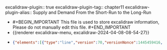 excalidraw-plugin:: true
excalidraw-plugin-tag:: chapter11
excalidraw-plugin-alias:: Supply and Demand From the Short-Run to the Long-Run

- #+BEGIN_IMPORTANT
  This file is used to store excalidraw information, Please do not manually edit this file.
  #+END_IMPORTANT
- {{renderer excalidraw-menu, excalidraw-2024-04-08-08-54-27}}
- ```json
  {"elements":[{"type":"line","version":70,"versionNonce":1445459416,"isDeleted":false,"id":"Z5YX4ScoTOo_9FR6zoH_M","fillStyle":"solid","strokeWidth":2,"strokeStyle":"solid","roughness":1,"opacity":100,"angle":0,"x":454.4320123866154,"y":173.87802313708235,"strokeColor":"#1e1e1e","backgroundColor":"transparent","width":0,"height":440.9593963623047,"seed":1864124584,"groupIds":[],"frameId":null,"roundness":{"type":2},"boundElements":[],"updated":1712559272601,"link":null,"locked":false,"startBinding":null,"endBinding":null,"lastCommittedPoint":null,"startArrowhead":null,"endArrowhead":null,"points":[[0,0],[0,440.9593963623047]]},{"type":"line","version":134,"versionNonce":1180400344,"isDeleted":false,"id":"333Bf5PIDXHNzJiQQT9PQ","fillStyle":"solid","strokeWidth":2,"strokeStyle":"solid","roughness":1,"opacity":100,"angle":0,"x":452.8844049647404,"y":616.2103443040745,"strokeColor":"#1e1e1e","backgroundColor":"transparent","width":542.4699401855469,"height":0,"seed":2027746216,"groupIds":[],"frameId":null,"roundness":{"type":2},"boundElements":[],"updated":1712559272601,"link":null,"locked":false,"startBinding":null,"endBinding":null,"lastCommittedPoint":null,"startArrowhead":null,"endArrowhead":null,"points":[[0,0],[542.4699401855469,0]]},{"type":"text","version":48,"versionNonce":1650604504,"isDeleted":false,"id":"AwmmTtj8HYHwFLdjUurbQ","fillStyle":"solid","strokeWidth":2,"strokeStyle":"solid","roughness":1,"opacity":100,"angle":0,"x":903.7310791015625,"y":638.7926387786865,"strokeColor":"#1e1e1e","backgroundColor":"transparent","width":171.81982421875,"height":25,"seed":313304280,"groupIds":[],"frameId":null,"roundness":null,"boundElements":[],"updated":1712559280233,"link":null,"locked":false,"fontSize":20,"fontFamily":1,"text":"Income, output, Y","textAlign":"left","verticalAlign":"top","containerId":null,"originalText":"Income, output, Y","lineHeight":1.25,"baseline":17},{"type":"text","version":24,"versionNonce":1678411224,"isDeleted":false,"id":"FutNwhMo-ZBJLYOZFKWZC","fillStyle":"solid","strokeWidth":2,"strokeStyle":"solid","roughness":1,"opacity":100,"angle":0,"x":341.4175109863281,"y":164.16727256774902,"strokeColor":"#1e1e1e","backgroundColor":"transparent","width":75.5399169921875,"height":25,"seed":1214081240,"groupIds":[],"frameId":null,"roundness":null,"boundElements":[],"updated":1712559286933,"link":null,"locked":false,"fontSize":20,"fontFamily":1,"text":"Price, P","textAlign":"left","verticalAlign":"top","containerId":null,"originalText":"Price, P","lineHeight":1.25,"baseline":17},{"type":"line","version":104,"versionNonce":1112778408,"isDeleted":false,"id":"-gXdtQahlv4VhKbPJs7YE","fillStyle":"solid","strokeWidth":2,"strokeStyle":"solid","roughness":1,"opacity":100,"angle":0,"x":495.9931945800781,"y":200.6176357269287,"strokeColor":"#1971c2","backgroundColor":"transparent","width":450.3496398925781,"height":379.6021270751953,"seed":496277928,"groupIds":[],"frameId":null,"roundness":{"type":2},"boundElements":[],"updated":1712559296934,"link":null,"locked":false,"startBinding":null,"endBinding":null,"lastCommittedPoint":null,"startArrowhead":null,"endArrowhead":null,"points":[[0,0],[191.70285034179688,235.0642547607422],[450.3496398925781,379.6021270751953]]},{"type":"line","version":86,"versionNonce":1554490280,"isDeleted":false,"id":"uYPcAvSmZthzCewZ8_X37","fillStyle":"solid","strokeWidth":2,"strokeStyle":"solid","roughness":1,"opacity":100,"angle":0,"x":670.9600830078125,"y":183.8816738128662,"strokeColor":"#e03131","backgroundColor":"transparent","width":0,"height":431.3314971923828,"seed":852713944,"groupIds":[],"frameId":null,"roundness":{"type":2},"boundElements":[],"updated":1712559306387,"link":null,"locked":false,"startBinding":null,"endBinding":null,"lastCommittedPoint":null,"startArrowhead":null,"endArrowhead":null,"points":[[0,0],[0,431.3314971923828]]},{"type":"text","version":5,"versionNonce":956027048,"isDeleted":false,"id":"1FEuFHeoDp3Do2WCC0ttm","fillStyle":"solid","strokeWidth":2,"strokeStyle":"solid","roughness":1,"opacity":100,"angle":0,"x":651,"y":142.00717735290527,"strokeColor":"#e03131","backgroundColor":"transparent","width":50.81996154785156,"height":25,"seed":1146156248,"groupIds":[],"frameId":null,"roundness":null,"boundElements":[],"updated":1712559310451,"link":null,"locked":false,"fontSize":20,"fontFamily":1,"text":"LRAS","textAlign":"left","verticalAlign":"top","containerId":null,"originalText":"LRAS","lineHeight":1.25,"baseline":17},{"type":"text","version":4,"versionNonce":910076888,"isDeleted":false,"id":"BY9uAGaCDIyMueoAQrq-E","fillStyle":"solid","strokeWidth":2,"strokeStyle":"solid","roughness":1,"opacity":100,"angle":0,"x":950,"y":554.0071773529053,"strokeColor":"#1971c2","backgroundColor":"transparent","width":28.719985961914062,"height":25,"seed":2010034600,"groupIds":[],"frameId":null,"roundness":null,"boundElements":[],"updated":1712559317623,"link":null,"locked":false,"fontSize":20,"fontFamily":1,"text":"AD","textAlign":"left","verticalAlign":"top","containerId":null,"originalText":"AD","lineHeight":1.25,"baseline":17},{"type":"text","version":3,"versionNonce":358630616,"isDeleted":true,"id":"QamtIdg6E9Qij3DKBypOQ","fillStyle":"solid","strokeWidth":2,"strokeStyle":"solid","roughness":1,"opacity":100,"angle":0,"x":537,"y":444.0071773529053,"strokeColor":"#f08c00","backgroundColor":"transparent","width":9.999984741210938,"height":25,"seed":2065126312,"groupIds":[],"frameId":null,"roundness":null,"boundElements":[],"updated":1712559324001,"link":null,"locked":false,"fontSize":20,"fontFamily":1,"text":"","textAlign":"left","verticalAlign":"top","containerId":null,"originalText":"","lineHeight":1.25,"baseline":17},{"type":"line","version":127,"versionNonce":130580440,"isDeleted":false,"id":"9qUmTFo_WNuJfI5vIXNwh","fillStyle":"solid","strokeWidth":2,"strokeStyle":"solid","roughness":1,"opacity":100,"angle":0,"x":452.6318054199219,"y":421.9888668060303,"strokeColor":"#f08c00","backgroundColor":"transparent","width":512.7291564941406,"height":0,"seed":934406616,"groupIds":[],"frameId":null,"roundness":{"type":2},"boundElements":[],"updated":1712559334352,"link":null,"locked":false,"startBinding":null,"endBinding":null,"lastCommittedPoint":null,"startArrowhead":null,"endArrowhead":null,"points":[[0,0],[512.7291564941406,0]]},{"type":"text","version":16,"versionNonce":1483678680,"isDeleted":false,"id":"TTCmgMqXQvdeq76OBPELB","fillStyle":"solid","strokeWidth":2,"strokeStyle":"solid","roughness":1,"opacity":100,"angle":0,"x":984.9141845703125,"y":418.878454208374,"strokeColor":"#f08c00","backgroundColor":"transparent","width":50.99995422363281,"height":25,"seed":534867672,"groupIds":[],"frameId":null,"roundness":null,"boundElements":[],"updated":1712559341436,"link":null,"locked":false,"fontSize":20,"fontFamily":1,"text":"SRAS","textAlign":"left","verticalAlign":"top","containerId":null,"originalText":"SRAS","lineHeight":1.25,"baseline":17},{"id":"D0yoUv3CVq2EvKodcRX7_","type":"text","x":344.5346984863281,"y":747.0086847413857,"width":232.3440704345703,"height":45,"angle":0,"strokeColor":"#1e1e1e","backgroundColor":"transparent","fillStyle":"solid","strokeWidth":2,"strokeStyle":"solid","roughness":1,"opacity":100,"groupIds":[],"frameId":null,"roundness":null,"seed":1639158184,"version":53,"versionNonce":1178691240,"isDeleted":false,"boundElements":null,"updated":1712559553064,"link":null,"locked":false,"text":"Supposing M↓:","fontSize":36,"fontFamily":1,"textAlign":"left","verticalAlign":"top","baseline":31,"containerId":null,"originalText":"Supposing M↓:","lineHeight":1.25},{"type":"line","version":137,"versionNonce":1581653208,"isDeleted":false,"id":"xzPtUo0p3QAg6bYj3v9hl","fillStyle":"solid","strokeWidth":2,"strokeStyle":"solid","roughness":1,"opacity":100,"angle":0,"x":403.20525152235757,"y":866.2787920001721,"strokeColor":"#1e1e1e","backgroundColor":"transparent","width":0,"height":440.9593963623047,"seed":1547650520,"groupIds":[],"frameId":null,"roundness":{"type":2},"boundElements":[],"updated":1712559414104,"link":null,"locked":false,"startBinding":null,"endBinding":null,"lastCommittedPoint":null,"startArrowhead":null,"endArrowhead":null,"points":[[0,0],[0,440.9593963623047]]},{"type":"line","version":201,"versionNonce":370983384,"isDeleted":false,"id":"NY3AqlliClq2YknJpdB9j","fillStyle":"solid","strokeWidth":2,"strokeStyle":"solid","roughness":1,"opacity":100,"angle":0,"x":401.65764410048257,"y":1308.6111131671641,"strokeColor":"#1e1e1e","backgroundColor":"transparent","width":542.4699401855469,"height":0,"seed":755550936,"groupIds":[],"frameId":null,"roundness":{"type":2},"boundElements":[],"updated":1712559414104,"link":null,"locked":false,"startBinding":null,"endBinding":null,"lastCommittedPoint":null,"startArrowhead":null,"endArrowhead":null,"points":[[0,0],[542.4699401855469,0]]},{"type":"text","version":115,"versionNonce":1171703512,"isDeleted":false,"id":"wrJkQHXI056xiJUwAIuDW","fillStyle":"solid","strokeWidth":2,"strokeStyle":"solid","roughness":1,"opacity":100,"angle":0,"x":852.5043182373047,"y":1331.1934076417763,"strokeColor":"#1e1e1e","backgroundColor":"transparent","width":171.81982421875,"height":25,"seed":341422040,"groupIds":[],"frameId":null,"roundness":null,"boundElements":[],"updated":1712559414104,"link":null,"locked":false,"fontSize":20,"fontFamily":1,"text":"Income, output, Y","textAlign":"left","verticalAlign":"top","containerId":null,"originalText":"Income, output, Y","lineHeight":1.25,"baseline":17},{"type":"text","version":91,"versionNonce":1510484952,"isDeleted":false,"id":"uO3kmaD5o_u5wHcrJThXj","fillStyle":"solid","strokeWidth":2,"strokeStyle":"solid","roughness":1,"opacity":100,"angle":0,"x":290.1907501220703,"y":856.5680414308388,"strokeColor":"#1e1e1e","backgroundColor":"transparent","width":75.5399169921875,"height":25,"seed":172356824,"groupIds":[],"frameId":null,"roundness":null,"boundElements":[],"updated":1712559414104,"link":null,"locked":false,"fontSize":20,"fontFamily":1,"text":"Price, P","textAlign":"left","verticalAlign":"top","containerId":null,"originalText":"Price, P","lineHeight":1.25,"baseline":17},{"type":"line","version":171,"versionNonce":214233304,"isDeleted":false,"id":"aSASju65T0JB3kFBP3mxq","fillStyle":"solid","strokeWidth":2,"strokeStyle":"solid","roughness":1,"opacity":100,"angle":0,"x":444.7664337158203,"y":893.0184045900185,"strokeColor":"#1971c2","backgroundColor":"transparent","width":450.3496398925781,"height":379.6021270751953,"seed":1684117976,"groupIds":[],"frameId":null,"roundness":{"type":2},"boundElements":[],"updated":1712559414104,"link":null,"locked":false,"startBinding":null,"endBinding":null,"lastCommittedPoint":null,"startArrowhead":null,"endArrowhead":null,"points":[[0,0],[191.70285034179688,235.0642547607422],[450.3496398925781,379.6021270751953]]},{"type":"line","version":153,"versionNonce":899749336,"isDeleted":false,"id":"wG0DYwdmiHeOGwBmmff7p","fillStyle":"solid","strokeWidth":2,"strokeStyle":"solid","roughness":1,"opacity":100,"angle":0,"x":619.7333221435547,"y":876.282442675956,"strokeColor":"#e03131","backgroundColor":"transparent","width":0,"height":431.3314971923828,"seed":633380568,"groupIds":[],"frameId":null,"roundness":{"type":2},"boundElements":[],"updated":1712559414104,"link":null,"locked":false,"startBinding":null,"endBinding":null,"lastCommittedPoint":null,"startArrowhead":null,"endArrowhead":null,"points":[[0,0],[0,431.3314971923828]]},{"type":"text","version":72,"versionNonce":431004376,"isDeleted":false,"id":"izTHMdiqPTJjguJXMIPo7","fillStyle":"solid","strokeWidth":2,"strokeStyle":"solid","roughness":1,"opacity":100,"angle":0,"x":599.7732391357422,"y":834.407946215995,"strokeColor":"#e03131","backgroundColor":"transparent","width":50.81996154785156,"height":25,"seed":1324811224,"groupIds":[],"frameId":null,"roundness":null,"boundElements":[],"updated":1712559414104,"link":null,"locked":false,"fontSize":20,"fontFamily":1,"text":"LRAS","textAlign":"left","verticalAlign":"top","containerId":null,"originalText":"LRAS","lineHeight":1.25,"baseline":17},{"type":"text","version":71,"versionNonce":998735832,"isDeleted":false,"id":"arNPdZE-yKNPaaz0zy5sr","fillStyle":"solid","strokeWidth":2,"strokeStyle":"solid","roughness":1,"opacity":100,"angle":0,"x":898.7732391357422,"y":1246.407946215995,"strokeColor":"#1971c2","backgroundColor":"transparent","width":28.719985961914062,"height":25,"seed":773376216,"groupIds":[],"frameId":null,"roundness":null,"boundElements":[],"updated":1712559414104,"link":null,"locked":false,"fontSize":20,"fontFamily":1,"text":"AD","textAlign":"left","verticalAlign":"top","containerId":null,"originalText":"AD","lineHeight":1.25,"baseline":17},{"type":"line","version":194,"versionNonce":725206232,"isDeleted":false,"id":"irC2RC9ibcHfwbitkQyvI","fillStyle":"solid","strokeWidth":2,"strokeStyle":"solid","roughness":1,"opacity":100,"angle":0,"x":401.40504455566406,"y":1114.38963566912,"strokeColor":"#f08c00","backgroundColor":"transparent","width":512.7291564941406,"height":0,"seed":783936984,"groupIds":[],"frameId":null,"roundness":{"type":2},"boundElements":[],"updated":1712559414104,"link":null,"locked":false,"startBinding":null,"endBinding":null,"lastCommittedPoint":null,"startArrowhead":null,"endArrowhead":null,"points":[[0,0],[512.7291564941406,0]]},{"type":"text","version":83,"versionNonce":1448831448,"isDeleted":false,"id":"AYIwsynMH5eyP8Ed3wFHs","fillStyle":"solid","strokeWidth":2,"strokeStyle":"solid","roughness":1,"opacity":100,"angle":0,"x":933.6874237060547,"y":1111.2792230714638,"strokeColor":"#f08c00","backgroundColor":"transparent","width":50.99995422363281,"height":25,"seed":703492824,"groupIds":[],"frameId":null,"roundness":null,"boundElements":[],"updated":1712559414104,"link":null,"locked":false,"fontSize":20,"fontFamily":1,"text":"SRAS","textAlign":"left","verticalAlign":"top","containerId":null,"originalText":"SRAS","lineHeight":1.25,"baseline":17},{"type":"line","version":245,"versionNonce":261374888,"isDeleted":false,"id":"1n57Oubf5USq3QWGvi8r8","fillStyle":"solid","strokeWidth":2,"strokeStyle":"dashed","roughness":1,"opacity":100,"angle":0,"x":412.0578520804644,"y":920.9164163740488,"strokeColor":"#1971c2","backgroundColor":"transparent","width":450.3496398925781,"height":379.6021270751953,"seed":245668056,"groupIds":[],"frameId":null,"roundness":{"type":2},"boundElements":[],"updated":1712559433039,"link":null,"locked":false,"startBinding":null,"endBinding":null,"lastCommittedPoint":null,"startArrowhead":null,"endArrowhead":null,"points":[[0,0],[191.70285034179688,235.0642547607422],[450.3496398925781,379.6021270751953]]},{"id":"PmcRPBLEmojPN_msqjnsS","type":"ellipse","x":613.9056396484375,"y":1103.5991097163399,"width":12.932373046875,"height":16.7359619140625,"angle":0,"strokeColor":"#1971c2","backgroundColor":"#a5d8ff","fillStyle":"solid","strokeWidth":2,"strokeStyle":"solid","roughness":1,"opacity":100,"groupIds":[],"frameId":null,"roundness":{"type":2},"seed":62391464,"version":22,"versionNonce":1683475368,"isDeleted":false,"boundElements":null,"updated":1712559458964,"link":null,"locked":false},{"id":"6BjU6AM3pRIcI92SXv-CP","type":"text","x":639,"y":1089.0168038081367,"width":13.1199951171875,"height":25,"angle":0,"strokeColor":"#1971c2","backgroundColor":"#a5d8ff","fillStyle":"solid","strokeWidth":2,"strokeStyle":"solid","roughness":1,"opacity":100,"groupIds":[],"frameId":null,"roundness":null,"seed":23153880,"version":36,"versionNonce":509365672,"isDeleted":false,"boundElements":null,"updated":1712559473528,"link":null,"locked":false,"text":"A","fontSize":20,"fontFamily":1,"textAlign":"left","verticalAlign":"top","baseline":17,"containerId":null,"originalText":"A","lineHeight":1.25},{"type":"ellipse","version":70,"versionNonce":1057100712,"isDeleted":false,"id":"hE5JJw2ZECYiWkUDwoy0r","fillStyle":"solid","strokeWidth":2,"strokeStyle":"solid","roughness":1,"opacity":100,"angle":0,"x":552.4365234375,"y":1104.2379341792305,"strokeColor":"#1971c2","backgroundColor":"#a5d8ff","width":12.932373046875,"height":16.7359619140625,"seed":1430539944,"groupIds":[],"frameId":null,"roundness":{"type":2},"boundElements":[],"updated":1712559478920,"link":null,"locked":false},{"type":"ellipse","version":42,"versionNonce":901413544,"isDeleted":false,"id":"VFmRcsHHkmjtJmJCE_dQm","fillStyle":"solid","strokeWidth":2,"strokeStyle":"solid","roughness":1,"opacity":100,"angle":0,"x":614.7730712890625,"y":1164.3419380854805,"strokeColor":"#1971c2","backgroundColor":"#a5d8ff","width":12.932373046875,"height":16.7359619140625,"seed":511658408,"groupIds":[],"frameId":null,"roundness":{"type":2},"boundElements":[],"updated":1712559482632,"link":null,"locked":false},{"id":"ZNK3BYQPmoiSXA0fvH7Qv","type":"text","x":588,"y":1192.0168038081367,"width":12.879989624023438,"height":25,"angle":0,"strokeColor":"#1971c2","backgroundColor":"#a5d8ff","fillStyle":"solid","strokeWidth":2,"strokeStyle":"solid","roughness":1,"opacity":100,"groupIds":[],"frameId":null,"roundness":null,"seed":1489554904,"version":2,"versionNonce":208922280,"isDeleted":false,"boundElements":null,"updated":1712559485476,"link":null,"locked":false,"text":"C","fontSize":20,"fontFamily":1,"textAlign":"left","verticalAlign":"top","baseline":17,"containerId":null,"originalText":"C","lineHeight":1.25},{"id":"1mLQHRl318lx8Z7ocGuXr","type":"text","x":530,"y":1131.0168038081367,"width":14.539993286132812,"height":25,"angle":0,"strokeColor":"#1971c2","backgroundColor":"#a5d8ff","fillStyle":"solid","strokeWidth":2,"strokeStyle":"solid","roughness":1,"opacity":100,"groupIds":[],"frameId":null,"roundness":null,"seed":736567768,"version":2,"versionNonce":1964462760,"isDeleted":false,"boundElements":null,"updated":1712559488187,"link":null,"locked":false,"text":"B","fontSize":20,"fontFamily":1,"textAlign":"left","verticalAlign":"top","baseline":17,"containerId":null,"originalText":"B","lineHeight":1.25},{"id":"mYyig16L77ZfXpclJ0Kru","type":"text","x":875,"y":1288.0168038081367,"width":34.03997802734375,"height":25,"angle":0,"strokeColor":"#1971c2","backgroundColor":"#a5d8ff","fillStyle":"solid","strokeWidth":2,"strokeStyle":"solid","roughness":1,"opacity":100,"groupIds":[],"frameId":null,"roundness":null,"seed":1664841176,"version":4,"versionNonce":2075341992,"isDeleted":false,"boundElements":null,"updated":1712559492191,"link":null,"locked":false,"text":"AD'","fontSize":20,"fontFamily":1,"textAlign":"left","verticalAlign":"top","baseline":17,"containerId":null,"originalText":"AD'","lineHeight":1.25},{"id":"Y9XD-ARXXslmOCwdmNmh-","type":"text","x":796,"y":866.0168038081367,"width":457.8394775390625,"height":75,"angle":0,"strokeColor":"#1971c2","backgroundColor":"#a5d8ff","fillStyle":"solid","strokeWidth":2,"strokeStyle":"solid","roughness":1,"opacity":100,"groupIds":[],"frameId":null,"roundness":null,"seed":1267766696,"version":109,"versionNonce":303781080,"isDeleted":false,"boundElements":null,"updated":1712559540398,"link":null,"locked":false,"text":"A = original equilibrium\nB = short-run equilibrium after fall of demand\nC = long-run equilibrium","fontSize":20,"fontFamily":1,"textAlign":"left","verticalAlign":"top","baseline":67,"containerId":null,"originalText":"A = original equilibrium\nB = short-run equilibrium after fall of demand\nC = long-run equilibrium","lineHeight":1.25}],"files":{},"appState":{"gridSize":null,"viewBackgroundColor":"#ffffff","zoom":{"value":1},"offsetTop":19.992822647094727,"offsetLeft":0,"scrollX":0,"scrollY":-639.0096264552315,"viewModeEnabled":false,"zenModeEnabled":false}}
  ```